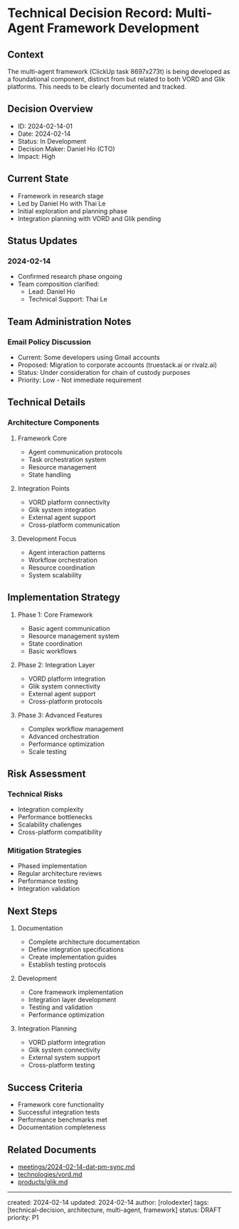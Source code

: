 # Technical Decision Record: Multi-Agent Framework Development

## Context
The multi-agent framework (ClickUp task 8697x273t) is being developed as a foundational component, distinct from but related to both VORD and Glik platforms. This needs to be clearly documented and tracked.

## Decision Overview
- ID: 2024-02-14-01
- Date: 2024-02-14
- Status: In Development
- Decision Maker: Daniel Ho (CTO)
- Impact: High

## Current State
- Framework in research stage
- Led by Daniel Ho with Thai Le
- Initial exploration and planning phase
- Integration planning with VORD and Glik pending

## Status Updates
### 2024-02-14
- Confirmed research phase ongoing
- Team composition clarified:
  - Lead: Daniel Ho
  - Technical Support: Thai Le

## Team Administration Notes
### Email Policy Discussion
- Current: Some developers using Gmail accounts
- Proposed: Migration to corporate accounts (truestack.ai or rivalz.ai)
- Status: Under consideration for chain of custody purposes
- Priority: Low - Not immediate requirement

## Technical Details

### Architecture Components
1. Framework Core
   - Agent communication protocols
   - Task orchestration system
   - Resource management
   - State handling

2. Integration Points
   - VORD platform connectivity
   - Glik system integration
   - External agent support
   - Cross-platform communication

3. Development Focus
   - Agent interaction patterns
   - Workflow orchestration
   - Resource coordination
   - System scalability

## Implementation Strategy
1. Phase 1: Core Framework
   - Basic agent communication
   - Resource management system
   - State coordination
   - Basic workflows

2. Phase 2: Integration Layer
   - VORD platform integration
   - Glik system connectivity
   - External agent support
   - Cross-platform protocols

3. Phase 3: Advanced Features
   - Complex workflow management
   - Advanced orchestration
   - Performance optimization
   - Scale testing

## Risk Assessment
### Technical Risks
- Integration complexity
- Performance bottlenecks
- Scalability challenges
- Cross-platform compatibility

### Mitigation Strategies
- Phased implementation
- Regular architecture reviews
- Performance testing
- Integration validation

## Next Steps
1. Documentation
   - Complete architecture documentation
   - Define integration specifications
   - Create implementation guides
   - Establish testing protocols

2. Development
   - Core framework implementation
   - Integration layer development
   - Testing and validation
   - Performance optimization

3. Integration Planning
   - VORD platform integration
   - Glik system connectivity
   - External system support
   - Cross-platform testing

## Success Criteria
- Framework core functionality
- Successful integration tests
- Performance benchmarks met
- Documentation completeness

## Related Documents
- [meetings/2024-02-14-dat-pm-sync.md](/meetings/2024-02-14-dat-pm-sync.md)
- [technologies/vord.md](/NAMES_AND_TERMS/technologies/vord.md)
- [products/glik.md](/NAMES_AND_TERMS/products/glik.md)

---
created: 2024-02-14
updated: 2024-02-14
author: [rolodexter]
tags: [technical-decision, architecture, multi-agent, framework]
status: DRAFT
priority: P1